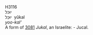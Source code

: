 <body>
  <p>H3116<br>  יוּכל  <br> יוּכַל  ‎  yûkal  <br><i>yoo-kal‘ </i><br>A form of <a href="h3081.htm">3081</a>  <i>Jukal</i>, an Israelite: - Jucal.<br></p>
 </body>